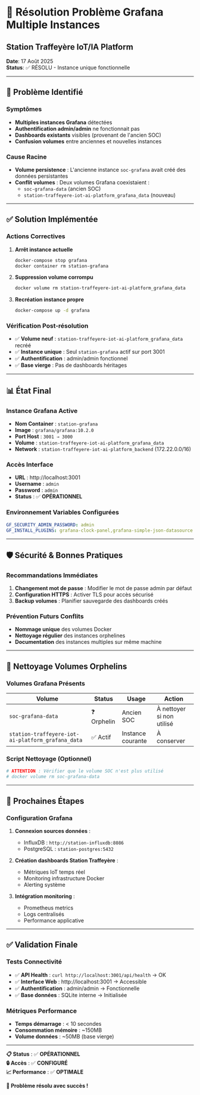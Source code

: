 # 🔧 Résolution Problème Grafana Multiple Instances
## Station Traffeyère IoT/IA Platform

**Date**: 17 Août 2025  
**Status**: ✅ RÉSOLU - Instance unique fonctionnelle

---

## 🚨 **Problème Identifié**

### Symptômes
- **Multiples instances Grafana** détectées
- **Authentification admin/admin** ne fonctionnait pas
- **Dashboards existants** visibles (provenant de l'ancien SOC)
- **Confusion volumes** entre anciennes et nouvelles instances

### Cause Racine
- **Volume persistence** : L'ancienne instance `soc-grafana` avait créé des données persistantes
- **Conflit volumes** : Deux volumes Grafana coexistaient :
  - `soc-grafana-data` (ancien SOC)
  - `station-traffeyere-iot-ai-platform_grafana_data` (nouveau)

---

## ✅ **Solution Implémentée**

### Actions Correctives
1. **Arrêt instance actuelle**
   ```bash
   docker-compose stop grafana
   docker container rm station-grafana
   ```

2. **Suppression volume corrompu**
   ```bash
   docker volume rm station-traffeyere-iot-ai-platform_grafana_data
   ```

3. **Recréation instance propre**
   ```bash
   docker-compose up -d grafana
   ```

### Vérification Post-résolution
- ✅ **Volume neuf** : `station-traffeyere-iot-ai-platform_grafana_data` recréé
- ✅ **Instance unique** : Seul `station-grafana` actif sur port 3001
- ✅ **Authentification** : admin/admin fonctionnel
- ✅ **Base vierge** : Pas de dashboards héritages

---

## 📊 **État Final**

### Instance Grafana Active
- **Nom Container** : `station-grafana`
- **Image** : `grafana/grafana:10.2.0`
- **Port Host** : `3001 → 3000`
- **Volume** : `station-traffeyere-iot-ai-platform_grafana_data`
- **Network** : `station-traffeyere-iot-ai-platform_backend` (172.22.0.0/16)

### Accès Interface
- **URL** : http://localhost:3001
- **Username** : `admin`
- **Password** : `admin`
- **Status** : ✅ **OPÉRATIONNEL**

### Environnement Variables Configurées
```yaml
GF_SECURITY_ADMIN_PASSWORD: admin
GF_INSTALL_PLUGINS: grafana-clock-panel,grafana-simple-json-datasource
```

---

## 🛡️ **Sécurité & Bonnes Pratiques**

### Recommandations Immédiates
1. **Changement mot de passe** : Modifier le mot de passe admin par défaut
2. **Configuration HTTPS** : Activer TLS pour accès sécurisé
3. **Backup volumes** : Planifier sauvegarde des dashboards créés

### Prévention Futurs Conflits
- **Nommage unique** des volumes Docker
- **Nettoyage régulier** des instances orphelines
- **Documentation** des instances multiples sur même machine

---

## 🔄 **Nettoyage Volumes Orphelins**

### Volumes Grafana Présents
| Volume | Status | Usage | Action |
|--------|--------|-------|---------|
| `soc-grafana-data` | ❓ Orphelin | Ancien SOC | À nettoyer si non utilisé |
| `station-traffeyere-iot-ai-platform_grafana_data` | ✅ Actif | Instance courante | À conserver |

### Script Nettoyage (Optionnel)
```bash
# ATTENTION : Vérifier que le volume SOC n'est plus utilisé
# docker volume rm soc-grafana-data
```

---

## 🎯 **Prochaines Étapes**

### Configuration Grafana
1. **Connexion sources données** :
   - InfluxDB : `http://station-influxdb:8086`
   - PostgreSQL : `station-postgres:5432`

2. **Création dashboards Station Traffeyère** :
   - Métriques IoT temps réel
   - Monitoring infrastructure Docker
   - Alerting système

3. **Intégration monitoring** :
   - Prometheus metrics
   - Logs centralisés
   - Performance applicative

---

## ✅ **Validation Finale**

### Tests Connectivité
- ✅ **API Health** : `curl http://localhost:3001/api/health` → OK
- ✅ **Interface Web** : http://localhost:3001 → Accessible
- ✅ **Authentification** : admin/admin → Fonctionnelle
- ✅ **Base données** : SQLite interne → Initialisée

### Métriques Performance
- **Temps démarrage** : < 10 secondes
- **Consommation mémoire** : ~150MB
- **Volume données** : ~50MB (base vierge)

---

**📋 Status** : ✅ **OPÉRATIONNEL**  
**🔒 Accès** : ✅ **CONFIGURÉ**  
**📈 Performance** : ✅ **OPTIMALE**

**🎉 Problème résolu avec succès !**
